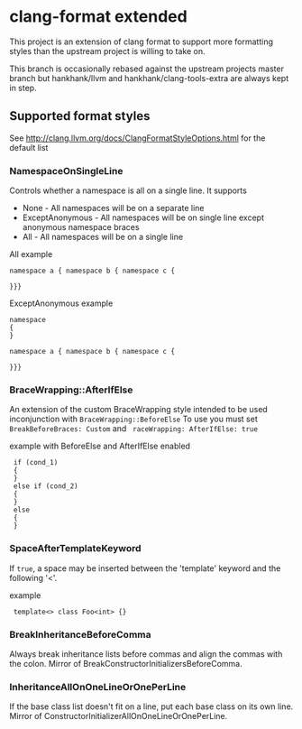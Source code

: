 # clang-format extended

This project is an extension of clang format to support more formatting styles
than the upstream project is willing to take on.

This branch is occasionally rebased against the upstream projects master branch but hankhank/llvm and hankhank/clang-tools-extra
are always kept in step.

## Supported format styles

See http://clang.llvm.org/docs/ClangFormatStyleOptions.html for the default list

### NamespaceOnSingleLine

Controls whether a namespace is all on a single line. It supports
* None - All namespaces will be on a separate line
* ExceptAnonymous - All namespaces will be on single line except anonymous namespace braces
* All - All namespaces will be on a single line

All example

    namespace a { namespace b { namespace c {
       
    }}}

ExceptAnonymous example

    namespace
    {
    }
    
    namespace a { namespace b { namespace c {
       
    }}}

### BraceWrapping::AfterIfElse

An extension of the custom BraceWrapping style intended to be used inconjunction with `BraceWrapping::BeforeElse`
To use you must set `BreakBeforeBraces: Custom` and ` raceWrapping: AfterIfElse: true`

example with BeforeElse and AfterIfElse enabled

     if (cond_1)
     {
     }
     else if (cond_2)
     {
     }
     else
     {
     }

### SpaceAfterTemplateKeyword
If `true`, a space may be inserted between the 'template' keyword and the following '<'.

example

     template<> class Foo<int> {}

### BreakInheritanceBeforeComma
Always break inheritance lists before commas and align the commas with the colon.
Mirror of BreakConstructorInitializersBeforeComma.

### InheritanceAllOnOneLineOrOnePerLine
If the base class list doesn't fit on a line, put each base class on its own line.
Mirror of ConstructorInitializerAllOnOneLineOrOnePerLine.
